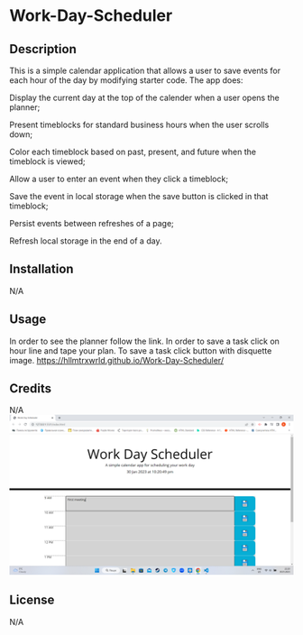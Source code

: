 # Work-Day-Scheduler


## Description
This is a simple calendar application that allows a user to save events for each hour of the day by modifying starter code.
The app does:

Display the current day at the top of the calender when a user opens the planner;

Present timeblocks for standard business hours when the user scrolls down;

Color each timeblock based on past, present, and future when the timeblock is viewed;

Allow a user to enter an event when they click a timeblock;

Save the event in local storage when the save button is clicked in that timeblock;

Persist events between refreshes of a page;

Refresh local storage in the end of a day.


## Installation

N/A

## Usage

In order to see the planner follow the link. In order to save a task click on hour line and tape your plan. To save a task click button with disquette image.
https://hllmtrxwrld.github.io/Work-Day-Scheduler/

## Credits

N/A
![alt text](./Assets/img/screenshot.png)
## License

N/A